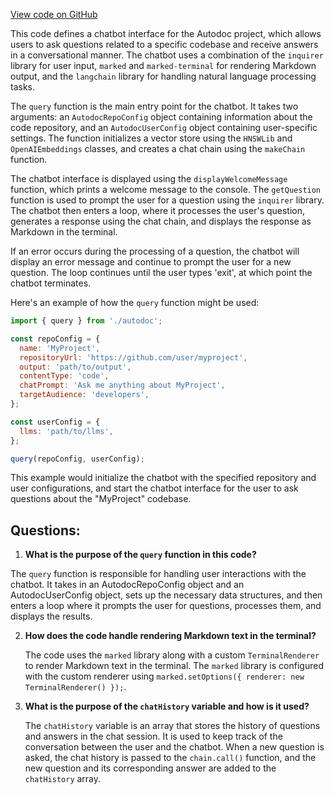 [View code on GitHub](https://github.com/context-labs/autodoc/src\cli\commands\query\index.ts)

This code defines a chatbot interface for the Autodoc project, which allows users to ask questions related to a specific codebase and receive answers in a conversational manner. The chatbot uses a combination of the `inquirer` library for user input, `marked` and `marked-terminal` for rendering Markdown output, and the `langchain` library for handling natural language processing tasks.

The `query` function is the main entry point for the chatbot. It takes two arguments: an `AutodocRepoConfig` object containing information about the code repository, and an `AutodocUserConfig` object containing user-specific settings. The function initializes a vector store using the `HNSWLib` and `OpenAIEmbeddings` classes, and creates a chat chain using the `makeChain` function.

The chatbot interface is displayed using the `displayWelcomeMessage` function, which prints a welcome message to the console. The `getQuestion` function is used to prompt the user for a question using the `inquirer` library. The chatbot then enters a loop, where it processes the user's question, generates a response using the chat chain, and displays the response as Markdown in the terminal.

If an error occurs during the processing of a question, the chatbot will display an error message and continue to prompt the user for a new question. The loop continues until the user types 'exit', at which point the chatbot terminates.

Here's an example of how the `query` function might be used:

```javascript
import { query } from './autodoc';

const repoConfig = {
  name: 'MyProject',
  repositoryUrl: 'https://github.com/user/myproject',
  output: 'path/to/output',
  contentType: 'code',
  chatPrompt: 'Ask me anything about MyProject',
  targetAudience: 'developers',
};

const userConfig = {
  llms: 'path/to/llms',
};

query(repoConfig, userConfig);
```

This example would initialize the chatbot with the specified repository and user configurations, and start the chatbot interface for the user to ask questions about the "MyProject" codebase.
## Questions: 
 1. **What is the purpose of the `query` function in this code?**

   The `query` function is responsible for handling user interactions with the chatbot. It takes in an AutodocRepoConfig object and an AutodocUserConfig object, sets up the necessary data structures, and then enters a loop where it prompts the user for questions, processes them, and displays the results.

2. **How does the code handle rendering Markdown text in the terminal?**

   The code uses the `marked` library along with a custom `TerminalRenderer` to render Markdown text in the terminal. The `marked` library is configured with the custom renderer using `marked.setOptions({ renderer: new TerminalRenderer() });`.

3. **What is the purpose of the `chatHistory` variable and how is it used?**

   The `chatHistory` variable is an array that stores the history of questions and answers in the chat session. It is used to keep track of the conversation between the user and the chatbot. When a new question is asked, the chat history is passed to the `chain.call()` function, and the new question and its corresponding answer are added to the `chatHistory` array.